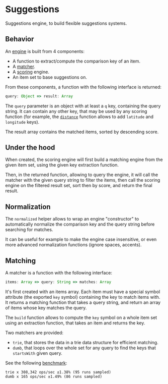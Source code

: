 Suggestions
===========

Suggestions engine, to build flexible suggestions systems.

Behavior
--------

An [engine](engine.js) is built from 4 components:

* A function to extract/compute the comparison key of an item.
* A [matcher](#matching).
* A [scoring](scoring) engine.
* An item set to base suggestions on.

From these components, a function with the following interface is
returned:

```js
query: Object => result: Array
```

The `query` parameter is an object with at least a `q` key, containing
the query string. It can contain any other key, that may be used by any
scoring function (for example, the [`distance`](scoring/distance.js)
function allows to add `latitude` and `longitude` keys).

The result array contains the matched items, sorted by descending score.

Under the hood
--------------

When created, the scoring engine will first build a matching engine from
the given item set, using the given key extraction function.

Then, in the returned function, allowing to query the engine, it will
call the matcher with the given query string to filter the items, then
call the scoring engine on the filtered result set, sort then by score,
and return the final result.

Normalization
-------------

The `normalized` helper allows to wrap an engine "constructor" to
automatically normalize the comparison key and the query string before
searching for matches.

It can be useful for example to make the engine case insensitive, or
even more advanced normalization functions (ignore spaces, accents).

Matching
--------

A matcher is a function with the following interface:

```js
items: Array => query: String => matches: Array
```

It's first created with an items array. Each item must have a special
symbol attribute (the exported `key` symbol) containing the key to match
items with. It returns a matching function that takes a query string,
and return an array of items whose key matches the query.

The `build` function allows to compute the `key` symbol on a whole item
set using an extraction function, that takes an item and returns the
key.

Two matchers are provided:

* `trie`, that stores the data in a trie data structure for efficient
  matching.
* `dumb`, that loops over the whole set for any query to find the keys
  that `startsWith` given query.

See the following [benchmark](../../tools/benchmark.js):

```
trie x 308,342 ops/sec ±1.38% (95 runs sampled)
dumb x 165 ops/sec ±1.49% (86 runs sampled)
```
